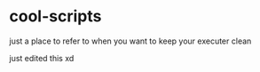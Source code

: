# cool-scripts
just a place to refer to when you want to keep your executer clean

just edited this xd

